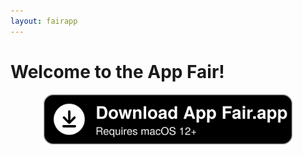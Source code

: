 ```yaml
---
layout: fairapp
---
```


# Welcome to the App Fair!

<div style="text-align: center;">
<a href="https://github.com/App-Fair/App/releases/latest/download/App-Fair-macOS.zip"><img alt="Download App Fair.app for macOS 12+" height="80" src="assets/download_button.svg" /></a>
</div>


